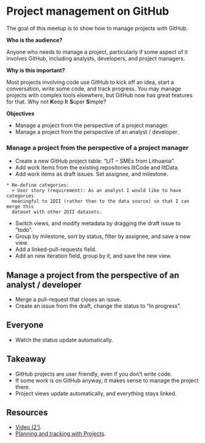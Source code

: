 
# Project management on GitHub

The goal of this meetup is to show how to manage projects with GitHub.

**Who is the audience?**

Anyone who needs to manage a project, particularly if some aspect of it
involves GitHub, including analysts, developers, and project managers.

**Why is this important?**

Most projects involving code use GitHub to kick off an idea, start a
conversation, write some code, and track progress. You may manage
projects with complex tools elsewhere, but GitHub now has great features
for that. Why not **K**eep **I**t **S**uper **S**imple?

**Objectives**

-   Manage a project from the perspective of a project manager.
-   Manage a project from the perspective of an analyst / developer.

### Manage a project from the perspective of a project manager

-   Create a new GitHub project table: “LIT – SMEs from Lithuania”.
-   Add work items from the existing repositories litCode and litData.
-   Add work items as draft issues. Set assignee, and milestone.

<!-- -->

    * Re-define categories:
      > User story (requirement): As an analyst I would like to have categories
      meaningful to 2DII (rather than to the data source) so that I can merge this
      dataset with other 2DII datasets.

-   Switch views, and modify metadata by dragging the draft issue to
    “todo”.
-   Group by milestone, sort by status, filter by assignee, and save a
    new view.
-   Add a linked-pull-requests field.
-   Add an new iteration field, group by it, and save the new view.

## Manage a project from the perspective of an analyst / developer

-   Merge a pull-request that closes an issue.
-   Create an issue from the draft, change the status to “In progress”.

## Everyone

-   Watch the status update automatically.

## Takeaway

-   GitHub projects are user friendly, even if you don’t write code.
-   If some work is on GitHub anyway, it makes sense to manage the
    project there.
-   Project views update automatically, and everything stays linked.

## Resources

-   [Video (2’)](https://www.youtube.com/watch?v=o1wuW24Nv4E).
-   [Planning and tracking with
    Projects](https://docs.github.com/en/issues/planning-and-tracking-with-projects).
